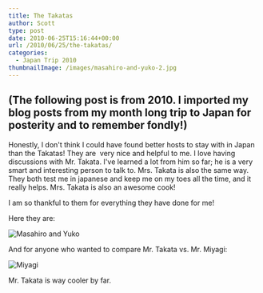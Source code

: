 ```yaml
---
title: The Takatas
author: Scott
type: post
date: 2010-06-25T15:16:44+00:00
url: /2010/06/25/the-takatas/
categories:
  - Japan Trip 2010
thumbnailImage: /images/masahiro-and-yuko-2.jpg
---
```

## (The following post is from 2010. I imported my blog posts from my month long trip to Japan for posterity and to remember fondly!)

Honestly, I don't think I could have found better hosts to stay with in Japan than the Takatas! They are  very nice and helpful to me. I love having discussions with Mr. Takata. I've learned a lot from him so far; he is a very smart and interesting person to talk to. Mrs. Takata is also the same way. They both test me in japanese and keep me on my toes all the time, and it really helps. Mrs. Takata is also an awesome cook!

I am so thankful to them for everything they have done for me!

Here they are:

![Masahiro and Yuko](/images/masahiro-and-yuko-2.jpg)

And for anyone who wanted to compare Mr. Takata vs. Mr. Miyagi:

![Miyagi](/images/miyagi.jpg)

Mr. Takata is way cooler by far.